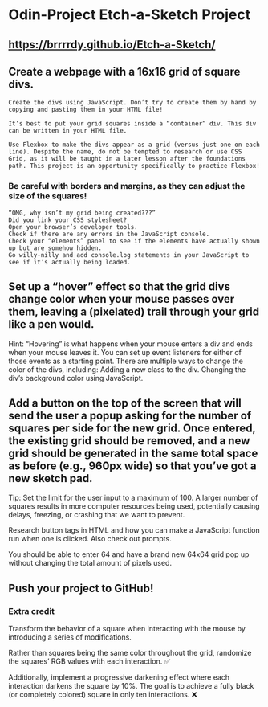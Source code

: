 # Odin-Project Etch-a-Sketch Project

## https://brrrrdy.github.io/Etch-a-Sketch/

## Create a webpage with a 16x16 grid of square divs.
        
    Create the divs using JavaScript. Don’t try to create them by hand by copying and pasting them in your HTML file!

    It’s best to put your grid squares inside a “container” div. This div can be written in your HTML file.

    Use Flexbox to make the divs appear as a grid (versus just one on each line). Despite the name, do not be tempted to research or use CSS Grid, as it will be taught in a later lesson after the foundations path. This project is an opportunity specifically to practice Flexbox!

### Be careful with borders and margins, as they can adjust the size of the squares!

    “OMG, why isn’t my grid being created???”
    Did you link your CSS stylesheet?
    Open your browser’s developer tools.
    Check if there are any errors in the JavaScript console.
    Check your “elements” panel to see if the elements have actually shown up but are somehow hidden.
    Go willy-nilly and add console.log statements in your JavaScript to see if it’s actually being loaded.

## Set up a “hover” effect so that the grid divs change color when your mouse passes over them, leaving a (pixelated) trail through your grid like a pen would.

Hint: “Hovering” is what happens when your mouse enters a div and ends when your mouse leaves it. You can set up event listeners for either of those events as a starting point.
    There are multiple ways to change the color of the divs, including:
    Adding a new class to the div.
    Changing the div’s background color using JavaScript.

## Add a button on the top of the screen that will send the user a popup asking for the number of squares per side for the new grid. Once entered, the existing grid should be removed, and a new grid should be generated in the same total space as before (e.g., 960px wide) so that you’ve got a new sketch pad.

Tip: Set the limit for the user input to a maximum of 100. A larger number of squares results in more computer resources being used, potentially causing delays, freezing, or crashing that we want to prevent.

Research button tags in HTML and how you can make a JavaScript function run when one is clicked.
Also check out prompts.

You should be able to enter 64 and have a brand new 64x64 grid pop up without changing the total amount of pixels used.

## Push your project to GitHub!

### Extra credit

Transform the behavior of a square when interacting with the mouse by introducing a series of modifications. 

Rather than squares being the same color throughout the grid, randomize the squares’ RGB values with each interaction. :white_check_mark:

Additionally, implement a progressive darkening effect where each interaction darkens the square by 10%. The goal is to achieve a fully black (or completely colored) square in only ten interactions. :x:


